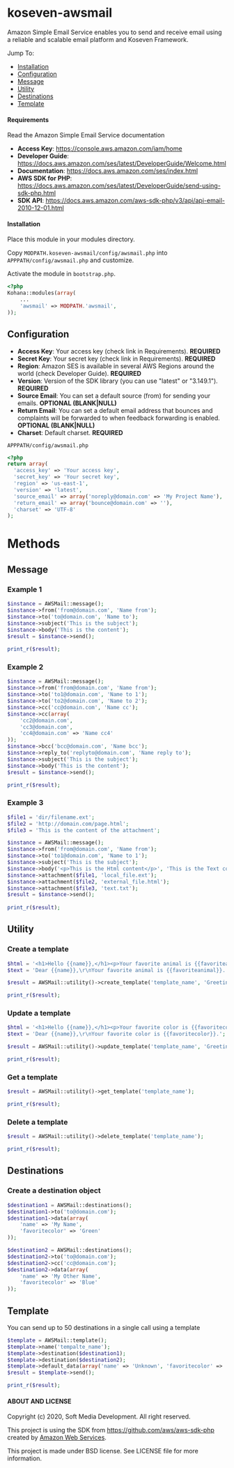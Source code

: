 # koseven-awsmail
Amazon Simple Email Service enables you to send and receive email using a reliable and scalable email platform and Koseven Framework.

Jump To:
* [Installation](#installation)
* [Configuration](#configuration)
* [Message](#message)
* [Utility](#utility)
* [Destinations](#destinations)
* [Template](#template)

#### Requirements

Read the Amazon Simple Email Service documentation

* **Access Key**: https://console.aws.amazon.com/iam/home
* **Developer Guide**: https://docs.aws.amazon.com/ses/latest/DeveloperGuide/Welcome.html
* **Documentation**: https://docs.aws.amazon.com/ses/index.html
* **AWS SDK for PHP**: https://docs.aws.amazon.com/ses/latest/DeveloperGuide/send-using-sdk-php.html
* **SDK API**: https://docs.aws.amazon.com/aws-sdk-php/v3/api/api-email-2010-12-01.html

#### Installation

Place this module in your modules directory.

Copy `MODPATH.koseven-awsmail/config/awsmail.php` into `APPPATH/config/awsmail.php` and customize.

Activate the module in `bootstrap.php`.

```php
<?php
Kohana::modules(array(
	...
	'awsmail' => MODPATH.'awsmail',
));
```

## Configuration

* **Access Key**: Your access key (check link in Requirements). **REQUIRED**
* **Secret Key**: Your secret key (check link in Requirements). **REQUIRED**
* **Region**: Amazon SES is available in several AWS Regions around the world (check Developer Guide). **REQUIRED**
* **Version**: Version of the SDK library (you can use "latest" or "3.149.1"). **REQUIRED**
* **Source Email**: You can set a default source (from) for sending your emails.  **OPTIONAL (BLANK|NULL)**
* **Return Email**: You can set a default email address that bounces and complaints will be forwarded to when feedback forwarding is enabled. **OPTIONAL (BLANK|NULL)**
* **Charset**: Default charset. **REQUIRED**

`APPPATH/config/awsmail.php`
```php
<?php
return array(
  'access_key' => 'Your access key',
  'secret_key' => 'Your secret key',
  'region' => 'us-east-1',
  'version' => 'latest',
  'source_email' => array('noreply@domain.com' => 'My Project Name'),
  'return_email' => array('bounce@domain.com' => ''),
  'charset' => 'UTF-8'
);
```

# Methods

## Message

### Example 1
```php
$instance = AWSMail::message();
$instance->from('from@domain.com', 'Name from');
$instance->to('to@domain.com', 'Name to');
$instance->subject('This is the subject');
$instance->body('This is the content');
$result = $instance->send();
      
print_r($result);
```

### Example 2
```php
$instance = AWSMail::message();
$instance->from('from@domain.com', 'Name from');
$instance->to('to1@domain.com', 'Name to 1');
$instance->to('to2@domain.com', 'Name to 2');
$instance->cc('cc@domain.com', 'Name cc');
$instance->cc(array(
	'cc2@domain.com', 
	'cc3@domain.com', 
	'cc4@domain.com' => 'Name cc4'
));
$instance->bcc('bcc@domain.com', 'Name bcc');
$instance->reply_to('replyto@domain.com', 'Name reply to');
$instance->subject('This is the subject');
$instance->body('This is the content');
$result = $instance->send();

print_r($result);
```

### Example 3
```php
$file1 = 'dir/filename.ext';
$file2 = 'http://domain.com/page.html';
$file3 = 'This is the content of the attachment';

$instance = AWSMail::message();
$instance->from('from@domain.com', 'Name from');
$instance->to('to1@domain.com', 'Name to 1');
$instance->subject('This is the subject');
$instance->body('<p>This is the Html content</p>', 'This is the Text content');
$instance->attachment($file1, 'local_file.ext');
$instance->attachment($file2, 'external_file.html');
$instance->attachment($file3, 'text.txt');
$result = $instance->send();
      
print_r($result);
```

## Utility

### Create a template
```php
$html = '<h1>Hello {{name}},</h1><p>Your favorite animal is {{favoriteanimal}}.</p>';
$text = 'Dear {{name}},\r\nYour favorite animal is {{favoriteanimal}}.';

$result = AWSMail::utility()->create_template('template_name', 'Greetings {{name}}', $html, $text);

print_r($result);
```

### Update a template
```php
$html = '<h1>Hello {{name}},</h1><p>Your favorite color is {{favoritecolor}}.</p>';
$text = 'Dear {{name}},\r\nYour favorite color is {{favoritecolor}}.';

$result = AWSMail::utility()->update_template('template_name', 'Greetings {{name}}', $html, $text);

print_r($result);
```

### Get a template
```php
$result = AWSMail::utility()->get_template('template_name');

print_r($result);
```

### Delete a template
```php
$result = AWSMail::utility()->delete_template('template_name');

print_r($result);
```

## Destinations

### Create a destination object
```php
$destination1 = AWSMail::destinations();
$destination1->to('to@domain.com');
$destination1->data(array(
	'name' => 'My Name', 
	'favoritecolor' => 'Green'
));

$destination2 = AWSMail::destinations();
$destination2->to('to@domain.com');
$destination2->cc('cc@domain.com');
$destination2->data(array(
	'name' => 'My Other Name', 
	'favoritecolor' => 'Blue'
));
```

## Template

You can send up to 50 destinations in a single call using a template
```php
$template = AWSMail::template();
$template->name('tempalte_name');
$template->destination($destination1);
$template->destination($destination2);
$template->default_data(array('name' => 'Unknown', 'favoritecolor' => 'White'));
$result = $template->send();

print_r($result);
```

#### ABOUT AND LICENSE

Copyright (c) 2020, Soft Media Development. All right reserved.

This project is using the SDK from https://github.com/aws/aws-sdk-php created by [Amazon Web Services](https://github.com/aws).

This project is made under BSD license. See LICENSE file for more information.
